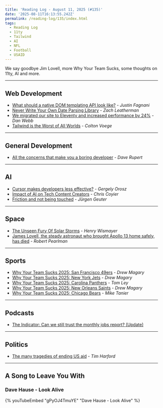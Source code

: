 ```yaml
---
title: 'Reading Log - August 11, 2025 (#135)'
date: '2025-08-11T16:13:55.242Z'
permalink: /reading-log/135/index.html
tags:
  - Reading Log
  - 11ty
  - Tailwind
  - AI
  - NFL
  - Football
  - USAID
---
```


We say goodbye Jim Lovell, more Why Your Team Sucks, some thoughts on 11ty, AI and more.
<!-- excerpt -->

---

## Web Development

- [What should a native DOM templating API look like?](https://justinfagnani.com/2025/06/30/what-should-a-dom-templating-api-look-like/) - *Justin Fagnani*
- [Never Write Your Own Date Parsing Library](https://www.zachleat.com/web/adventures-in-date-parsing/) - *Zach Leatherman*
- [We migrated our site to Eleventy and increased performance by 24%](https://etch.co/blog/we-migrated-our-site-to-eleventy-and-increased-performance-by-24-percent) - *Dan Webb*
- [Tailwind is the Worst of All Worlds](https://colton.dev/blog/tailwind-is-the-worst-of-all-worlds/) - *Colton Voege*

---

## General Development

- [All the concerns that make you a boring developer](https://daverupert.com/2025/08/got-99-engineering-problems-but-a-grift-aint-one/) - *Dave Rupert*

---

## AI

- [Cursor makes developers less effective?](https://blog.pragmaticengineer.com/cursor-makes-developers-less-effective/) - *Gergely Orosz*
- [Impact of AI on Tech Content Creators](https://chriscoyier.net/2025/07/23/impact-of-ai-on-tech-content-creators/) - *Chris Coyier*
- [Friction and not being touched](https://tante.cc/2025/07/30/friction-and-not-being-touched/) - *Jürgen Geuter*

---

## Space

- [The Unseen Fury Of Solar Storms](https://www.noemamag.com/the-unseen-fury-of-solar-storms) - *Henry Wismayer*
- [James Lovell, the steady astronaut who brought Apollo 13 home safely, has died](https://arstechnica.com/space/2025/08/astronaut-james-lovell-famed-apollo-13-commander-dies-at-97/) - *Robert Pearlman*

---

## Sports

- [Why Your Team Sucks 2025: San Francisco 49ers](https://defector.com/why-your-team-sucks-2025-san-francisco-49ers) - *Drew Magary*
- [Why Your Team Sucks 2025: New York Jets](https://defector.com/why-your-team-sucks-2025-new-york-jets) - *Drew Magary*
- [Why Your Team Sucks 2025: Carolina Panthers](https://defector.com/why-your-team-sucks-2025-carolina-panthers) - *Tom Ley*
- [Why Your Team Sucks 2025: New Orleans Saints](https://defector.com/why-your-team-sucks-2025-new-orleans-saints) - *Drew Magary*
- [Why Your Team Sucks 2025: Chicago Bears](https://defector.com/why-your-team-sucks-2025-chicago-bears) - *Mike Tanier*

---

## Podcasts

- [The Indicator: Can we still trust the monthly jobs report? (Update)](https://www.npr.org/2025/08/05/1256758542/bls-firing-economic-data-integrity-update)

---

## Politics

- [The many tragedies of ending US aid](https://timharford.com/2025/07/the-many-tragedies-of-ending-us-aid/) - *Tim Harford*

---

## A Song to Leave You With

### Dave Hause - Look Alive

{% youTubeEmbed "gPyOJ4TmuYE" "Dave Hause - Look Alive" %}

